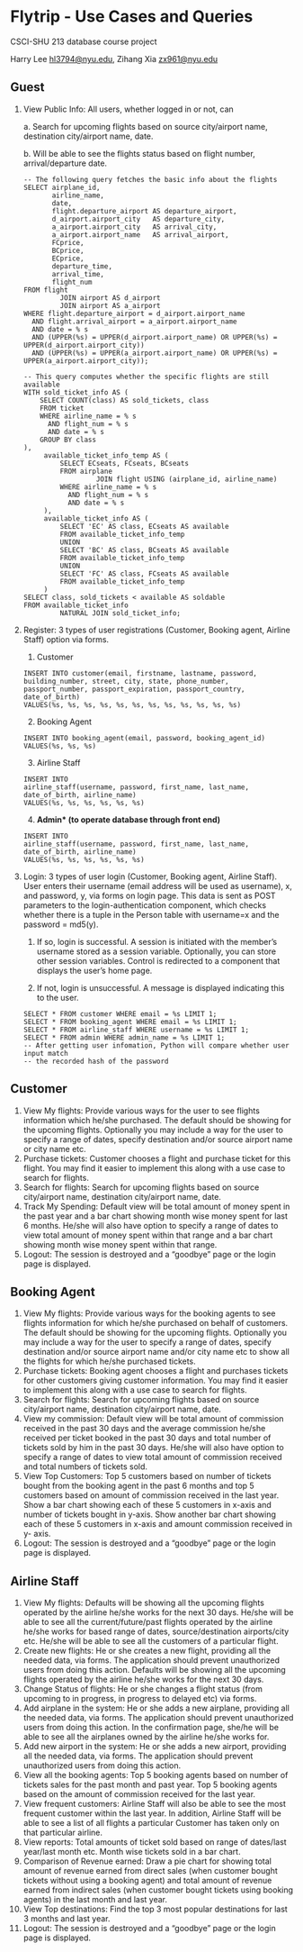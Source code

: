 # Flytrip - Use Cases and Queries

CSCI-SHU 213 database course project

Harry Lee [hl3794@nyu.edu](mailto:hl3794@nyu.edu), Zihang Xia [zx961@nyu.edu](mailto:zx961@nyu.edu)

## Guest

1. View Public Info: All users, whether logged in or not, can

   a. Search for upcoming flights based on source city/airport name, destination city/airport name, date.

   b. Will be able to see the flights status based on flight number, arrival/departure date.
   ```mysql
   -- The following query fetches the basic info about the flights
   SELECT airplane_id,
          airline_name,
          date,
          flight.departure_airport AS departure_airport,
          d_airport.airport_city   AS departure_city,
          a_airport.airport_city   AS arrival_city,
          a_airport.airport_name   AS arrival_airport,
          FCprice,
          BCprice,
          ECprice,
          departure_time,
          arrival_time,
          flight_num
   FROM flight
            JOIN airport AS d_airport
            JOIN airport AS a_airport
   WHERE flight.departure_airport = d_airport.airport_name
     AND flight.arrival_airport = a_airport.airport_name
     AND date = % s
     AND (UPPER(%s) = UPPER(d_airport.airport_name) OR UPPER(%s) = UPPER(d_airport.airport_city))
     AND (UPPER(%s) = UPPER(a_airport.airport_name) OR UPPER(%s) = UPPER(a_airport.airport_city));
   
   -- This query computes whether the specific flights are still available
   WITH sold_ticket_info AS (
       SELECT COUNT(class) AS sold_tickets, class
       FROM ticket
       WHERE airline_name = % s
         AND flight_num = % s
         AND date = % s
       GROUP BY class
   ),
        available_ticket_info_temp AS (
            SELECT ECseats, FCseats, BCseats
            FROM airplane
                     JOIN flight USING (airplane_id, airline_name)
            WHERE airline_name = % s
              AND flight_num = % s
              AND date = % s
        ),
        available_ticket_info AS (
            SELECT 'EC' AS class, ECseats AS available
            FROM available_ticket_info_temp
            UNION
            SELECT 'BC' AS class, BCseats AS available
            FROM available_ticket_info_temp
            UNION
            SELECT 'FC' AS class, FCseats AS available
            FROM available_ticket_info_temp
        )
   SELECT class, sold_tickets < available AS soldable
   FROM available_ticket_info
            NATURAL JOIN sold_ticket_info;
   ```
2. Register: 3 types of user registrations (Customer, Booking agent, Airline Staff) option via forms.
    1. Customer
   ```mysql
   INSERT INTO customer(email, firstname, lastname, password, building_number, street, city, state, phone_number,
   passport_number, passport_expiration, passport_country, date_of_birth)
   VALUES(%s, %s, %s, %s, %s, %s, %s, %s, %s, %s, %s, %s)
   ```
    2. Booking Agent
   ```mysql
   INSERT INTO booking_agent(email, password, booking_agent_id)
   VALUES(%s, %s, %s)
   ```   
    3. Airline Staff
   ```mysql
   INSERT INTO
   airline_staff(username, password, first_name, last_name, date_of_birth, airline_name)
   VALUES(%s, %s, %s, %s, %s, %s)
   ```   
    4. __Admin* (to operate database through front end)__
   ```mysql
   INSERT INTO
   airline_staff(username, password, first_name, last_name, date_of_birth, airline_name)
   VALUES(%s, %s, %s, %s, %s, %s)
   ```   

3. Login: 3 types of user login (Customer, Booking agent, Airline Staff). User enters their username (email address will
   be used as username), x, and password, y, via forms on login page. This data is sent as POST parameters to the
   login-authentication component, which checks whether there is a tuple in the Person table with username=x and the
   password = md5(y).

    1. If so, login is successful. A session is initiated with the member’s username stored as a session variable.
       Optionally, you can store other session variables. Control is redirected to a component that displays the user’s
       home page.

    2. If not, login is unsuccessful. A message is displayed indicating this to the user.
     ```mysql
     SELECT * FROM customer WHERE email = %s LIMIT 1;
     SELECT * FROM booking_agent WHERE email = %s LIMIT 1;
     SELECT * FROM airline_staff WHERE username = %s LIMIT 1;
     SELECT * FROM admin WHERE admin_name = %s LIMIT 1;
   -- After getting user infomation, Python will compare whether user input match
   -- the recorded hash of the password 
      ```

## Customer

1. View My flights: Provide various ways for the user to see flights information which he/she purchased. The default
   should be showing for the upcoming flights. Optionally you may include a way for the user to specify a range of
   dates, specify destination and/or source airport name or city name etc.
2. Purchase tickets: Customer chooses a flight and purchase ticket for this flight. You may find it easier to implement
   this along with a use case to search for flights.
3. Search for flights: Search for upcoming flights based on source city/airport name, destination city/airport name,
   date.
4. Track My Spending: Default view will be total amount of money spent in the past year and a bar chart showing month
   wise money spent for last 6 months. He/she will also have option to specify a range of dates to view total amount of
   money spent within that range and a bar chart showing month wise money spent within that range.
5. Logout: The session is destroyed and a “goodbye” page or the login page is displayed.

## Booking Agent

1. View My flights: Provide various ways for the booking agents to see flights information for which he/she purchased on
   behalf of customers. The default should be showing for the upcoming flights. Optionally you may include a way for the
   user to specify a range of dates, specify destination and/or source airport name and/or city name etc to show all the
   flights for which he/she purchased tickets.
2. Purchase tickets: Booking agent chooses a flight and purchases tickets for other customers giving customer
   information. You may find it easier to implement this along with a use case to search for flights.
3. Search for flights: Search for upcoming flights based on source city/airport name, destination city/airport name,
   date.
4. View my commission: Default view will be total amount of commission received in the past 30 days and the average
   commission he/she received per ticket booked in the past 30 days and total number of tickets sold by him in the past
   30 days. He/she will also have option to specify a range of dates to view total amount of commission received and
   total numbers of tickets sold.
5. View Top Customers: Top 5 customers based on number of tickets bought from the booking agent in the past 6 months and
   top 5 customers based on amount of commission received in the last year. Show a bar chart showing each of these 5
   customers in x-axis and number of tickets bought in y-axis. Show another bar chart showing each of these 5 customers
   in x-axis and amount commission received in y- axis.
6. Logout: The session is destroyed and a “goodbye” page or the login page is displayed.

## Airline Staff

1. View My flights: Defaults will be showing all the upcoming flights operated by the airline he/she works for the next
   30 days. He/she will be able to see all the current/future/past flights operated by the airline he/she works for
   based range of dates, source/destination airports/city etc. He/she will be able to see all the customers of a
   particular flight.
2. Create new flights: He or she creates a new flight, providing all the needed data, via forms. The application should
   prevent unauthorized users from doing this action. Defaults will be showing all the upcoming flights operated by the
   airline he/she works for the next 30 days.
3. Change Status of flights: He or she changes a flight status (from upcoming to in progress, in progress to delayed
   etc) via forms.
4. Add airplane in the system: He or she adds a new airplane, providing all the needed data, via forms. The application
   should prevent unauthorized users from doing this action. In the confirmation page, she/he will be able to see all
   the airplanes owned by the airline he/she works for.
5. Add new airport in the system: He or she adds a new airport, providing all the needed data, via forms. The
   application should prevent unauthorized users from doing this action.
6. View all the booking agents: Top 5 booking agents based on number of tickets sales for the past month and past year.
   Top 5 booking agents based on the amount of commission received for the last year.
7. View frequent customers: Airline Staff will also be able to see the most frequent customer within the last year. In
   addition, Airline Staff will be able to see a list of all flights a particular Customer has taken only on that
   particular airline.
8. View reports: Total amounts of ticket sold based on range of dates/last year/last month etc. Month wise tickets sold
   in a bar chart.
9. Comparison of Revenue earned: Draw a pie chart for showing total amount of revenue earned from direct sales (when
   customer bought tickets without using a booking agent) and total amount of revenue earned from indirect sales (when
   customer bought tickets using booking agents) in the last month and last year.
10. View Top destinations: Find the top 3 most popular destinations for last 3 months and last year.
11. Logout: The session is destroyed and a “goodbye” page or the login page is displayed.
